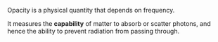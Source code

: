 Opacity is a physical quantity that depends on frequency.

It measures the **capability** of matter to absorb or scatter photons, and hence the ability to prevent radiation from passing through.